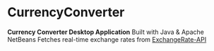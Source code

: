 # CurrencyConverter
**Currency Converter Desktop Application**
Built with Java & Apache NetBeans
Fetches real-time exchange rates from [ExchangeRate-API](https://www.exchangerate-api.com/)
